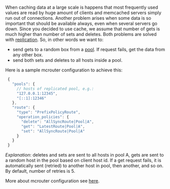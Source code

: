 When caching data at a large scale is happens that most frequently used values are read by huge amount of clients and memcached servers simply run out of connections. Another problem arises when some data is so important that should be available always, even when several servers go down. Since you decided to use cache, we assume that number of gets is much higher than number of sets and deletes.
Both problems are solved with [replication](http://en.wikipedia.org/wiki/Replication_(computing)).
So, in other words we want to:
* send gets to a random box from a [pool](Pools). If request fails, get the data from any other box.
* send both sets and deletes to all hosts inside a pool.

Here is a sample mcrouter configuration to achieve this:

```JavaScript
 {
   "pools": {
     // hosts of replicated pool, e.g.:
     "127.0.0.1:12345",
     "[::1]:12346"
   },
   "route": {
     "type": "PrefixPolicyRoute",
     "operation_policies": {
       "delete": "AllSyncRoute|Pool|A",
       "get": "LatestRoute|Pool|A",
       "set": "AllSyncRoute|Pool|A"
     }
   }
 }
```

_Explanation_: deletes and sets are sent to all hosts in pool A, gets are sent to a random host in the pool based on client host id. If a get request fails, it is automatically sent (retried) to another host in pool, then another, and so on. By default, number of retries is 5.

More about mcrouter configuration see [here](Configuration).